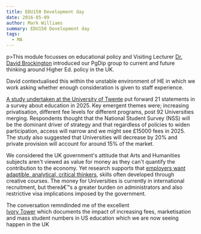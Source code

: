 ```yaml
---
title: EDU150 Development day
date: 2016-05-09
author: Mark Williams
summary: EDU150 Development day
tags: 
  - MA
---
```

p>This module focusses on educational policy and Visiting Lecturer [Dr. David Brockington](https://www.plymouth.ac.uk/staff/david-brockington) introduced our PgDip group to current and future thinking around Higher Ed. policy in the UK.

David contextualised this within the unstable environment of HE in which we work asking whether enough consideration is given to staff experience.

[A study undertaken at the University of Twente](https://www.utwente.nl/bms/cheps/publications/Publications%202011/LFHE%20Changing%20landscape%20paper%20final%20edit%20JH.pdf) put forward 21 statements in a survey about education in 2025. Key emergent themes were; increasing privatisation, different fee levels for different programs, post 92 Universities merging. Respondents thought that the National Student Survey (NSS) will be the dominant driver of strategy and that regardless of policies to widen participation, access will narrow and we might see £15000 fees in 2025. The study also suggested that Universities will decrease by 20% and private provision will account for around 15% of the market.

We considered the UK government's attitude that Arts and Humanities subjects aren't viewed as value for money as they can't quantify the contribution to the economy. Yet research supports that [employers want adaptible, analytical, critical thinkers](https://www.insidehighered.com/blogs/stratedgy/what-do-employers-want), skills often developed through creative courses. The money for Universities is currently in international recruitment, but thereâ€™s a greater burden on administrators and also restrictive visa implications imposed by the government.

The conversation remndinded me of the excellent  
[Ivory Tower](http://www.imdb.com/title/tt3263520/) which documents the impact of increasing fees, marketisation and mass student numbers in US education which we are now seeing happen in the UK
